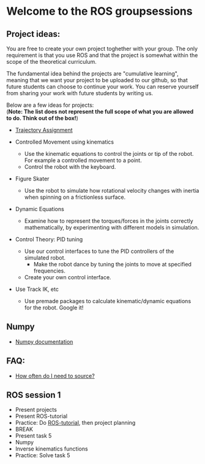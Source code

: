 # Welcome to the ROS groupsessions

## Project ideas:
You are free to create your own project toghether with your group. The only requirement is that you use ROS and that the project is somewhat within the scope of the theoretical curriculum.

The fundamental idea behind the projects are "cumulative learning", meaning that we want your project to be uploaded to our github, so that future students can choose to continue your work. You can reserve yourself from sharing your work with future students by writing us.

Below are a few ideas for projects: <br/>
(__Note: The list does not represent the full scope of what you are allowed to do. Think out of the box!__)

* [Trajectory Assignment](https://github.uio.no/INF3480/Groupsessions/blob/2019/ROS/tutorial_for_basic_project.md)
* Controlled Movement using kinematics
  * Use the kinematic  equations to control the joints or tip of the robot. For example a controlled movement to a point. 
  * Control the robot with the keyboard.
  
* Figure Skater
  * Use the robot to simulate how rotational velocity changes with inertia when spinning on a frictionless surface.
  
* Dynamic Equations
  * Examine how to represent the torques/forces in the joints correctly mathematically, by experimenting with different models in simulation.
* Control Theory: PID tuning
  * Use our control interfaces to tune the PID controllers of the simulated robot.
    * Make the robot dance by tuning the joints to move at specified frequencies.
  * Create your own control interface.
  
* Use Track IK, etc
  * Use premade packages to calculate kinematic/dynamic equations for the robot. Google it!
  
## Numpy
* [Numpy documentation](https://docs.scipy.org/doc/numpy/index.html)

## FAQ:
* [How often do I need to source?](https://answers.ros.org/question/206876/how-often-do-i-need-to-source-setupbash/)

## ROS session 1
* Present projects
* Present ROS-tutorial
* Practice: Do [ROS-tutorial](https://github.uio.no/INF3480/ros_tutorial/wiki), then project planning
* BREAK
* Present task 5
* Numpy
* Inverse kinematics functions
* Practice: Solve task 5

